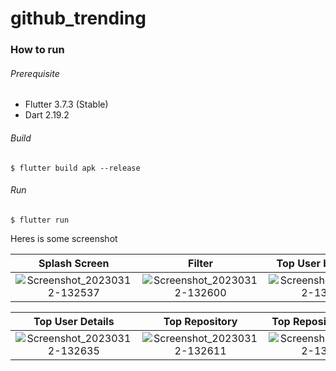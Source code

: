 # github_trending

### How to run


###### Prerequisite
- Flutter 3.7.3 (Stable)
- Dart 2.19.2

###### Build
```
$ flutter build apk --release
```

###### Run
```
$ flutter run 
```


Heres is some screenshot 

Splash Screen             |  Filter |Top User by Country 
:-------------------------:|:-------------------------: |:-------------------------: 
![Screenshot_20230312-132537](https://user-images.githubusercontent.com/26745548/224530784-37e5d27a-566c-4cd5-83b5-6356e7659073.png)  |  ![Screenshot_20230312-132600](https://user-images.githubusercontent.com/26745548/224530792-c5c3e3dd-a9d1-48d9-bfe4-e7c845c3679c.png)   |  ![Screenshot_20230312-132549](https://user-images.githubusercontent.com/26745548/224530791-d79a6639-d025-42ec-908d-7e36592142fa.png)

Top User Details |         Top Repository             |  Top Repository Details
:-------------------------:|:-------------------------:|:-------------------------:
![Screenshot_20230312-132635](https://user-images.githubusercontent.com/26745548/224530801-7d5cc078-13e0-4d1e-91b7-9849371f269a.png)  |  ![Screenshot_20230312-132611](https://user-images.githubusercontent.com/26745548/224530794-cb0b1b2d-2d61-4944-a247-02521d951b48.png)   |  ![Screenshot_20230312-132619](https://user-images.githubusercontent.com/26745548/224530799-2fb5d286-98fd-4e1f-8872-0ba7d1f8105b.png)
